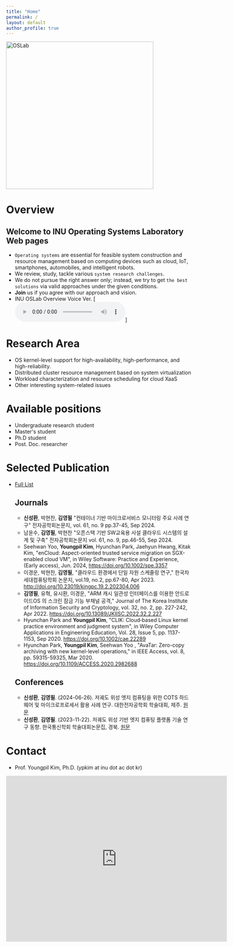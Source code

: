 ```yaml
---
title: "Home"
permalink: /
layout: default
author_profile: true
---
```


<img src="assets/images/oslab_wordcloud.png" alt="OSLab" width="400"/>

# Overview
## Welcome to INU Operating Systems Laboratory Web pages

- `Operating systems` are essential for feasible system construction and resource management based on computing devices such as cloud, IoT, smartphones, automobiles, and intelligent robots.
- We review, study, tackle various `system research challenges`.
- We do not pursue the right answer only; instead, we try to get `the best solutions` via valid approaches under the given conditions.
- **Join** us if you agree with our approach and vision.
- INU OSLab Overview Voice Ver. [<audio controls>
  <source src="audio/inuoslab_audio_overview_for_student_kor.wav" type="audio/wav">
  Your browser does not support the audio element.
</audio>]

# Research Area

- OS kernel-level support for high-availability, high-performance, and high-reliability.
- Distributed cluster resource management based on system virtualization
- Workload characterization and resource scheduling for cloud XaaS
- Other interesting system-related issues

# Available positions

- Undergraduate research student
- Master's student
- Ph.D student
- Post. Doc. researcher

# Selected Publication 
- [Full List](https://scholar.google.co.kr/citations?hl=ko&user=mLzIIj0AAAAJ&view_op=list_works&sortby=pubdate)

  ## Journals
  - **신성환**, 박현찬, **김영필** "컨테이너 기반 마이크로서비스 모니터링 주요 사례 연구" 전자공학회논문지, vol. 61, no. 9 pp.37-45, Sep 2024.
  - 남윤수, **김영필**, 박현찬 "오픈스택 기반 SW교육용 사설 클라우드 시스템의 설계 및 구축" 전자공학회논문지 vol. 61, no. 9, pp.46-55, Sep 2024.
  - Seehwan Yoo, **Youngpil Kim**, Hyunchan Park, Jaehyun Hwang, Kitak Kim, "enCloud: Aspect-oriented trusted service migration on SGX-enabled cloud VM",  in Wiley Software: Practice and Experience,  (Early access), Jun. 2024, https://doi.org/10.1002/spe.3357
  - 이경운, 박현찬, **김영필**, "클라우드 환경에서 단일 자원 스케줄링 연구," 한국차세대컴퓨팅학회 논문지, vol.19, no.2, pp.67-80, Apr 2023. http://doi.org/10.23019/kingpc.19.2.202304.006 
  - **김영필**, 유혁, 유시환, 이경운, "ARM 캐시 일관성 인터페이스를 이용한 안드로이드OS 의 스크린 잠금 기능 부채널 공격," Journal of The Korea Institute of Information Security and Cryptology, vol. 32, no. 2, pp. 227-242, Apr 2022. https://doi.org/10.13089/JKIISC.2022.32.2.227
  - Hyunchan Park and **Youngpil Kim**, "CLIK: Cloud‐based Linux kernel practice environment and judgment system", in Wiley Computer Applications in Engineering Education, Vol. 28, Issue 5, pp. 1137-1153, Sep 2020. https://doi.org/10.1002/cae.22289  
  - Hyunchan Park, **Youngpil Kim**, Seehwan Yoo , "AvaTar: Zero-copy archiving with new kernel-level operations," in IEEE Access, vol. 8, pp. 59315-59325, Mar 2020. https://doi.org/10.1109/ACCESS.2020.2982688

  ## Conferences
  - **신성환**, **김영필**. (2024-06-26). 저궤도 위성 엣지 컴퓨팅을 위한 COTS 하드웨어 및 마이크로프로세서 활용 사례 연구. 대한전자공학회 학술대회, 제주. [원문](https://www.dbpia.co.kr/journal/articleDetail?nodeId=NODE11891278)
  - **신성환**, **김영필**. (2023-11-22). 저궤도 위성 기반 엣지 컴퓨팅 플랫폼 기술 연구 동향. 한국통신학회 학술대회논문집, 경북. [원문](https://www.dbpia.co.kr/journal/articleDetail?nodeId=NODE11667546)

# Contact

- Prof. Youngpil Kim, Ph.D. (ypkim at inu dot ac dot kr)

<iframe src="https://www.google.com/maps/embed?pb=!1m18!1m12!1m3!1d1010.7836553824678!2d126.63325963865681!3d37.374398841771914!2m3!1f0!2f0!3f0!3m2!1i1024!2i768!4f13.1!3m3!1m2!1s0x357b7647ad865a69%3A0xf2feca7c604088b5!2z7J247LKc6rSR7Jet7IucIOyGoeuPhDHrj5kg7J247LKc64yA7ZWZ6rWQIOygleuztOq4sOyIoOuMgO2VmQ!5e0!3m2!1sko!2skr!4v1646787531341!5m2!1sko!2skr" width="600" height="450" style="border:0;" allowfullscreen="" loading="lazy"></iframe>
